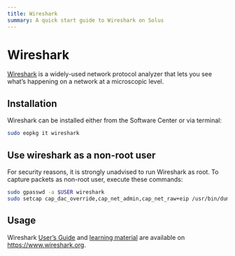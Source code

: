 ```yaml
---
title: Wireshark
summary: A quick start guide to Wireshark on Solus
---
```


# Wireshark

[Wireshark](https://www.wireshark.org/) is a widely-used network protocol analyzer that lets you see what’s happening on a network at a microscopic level.

## Installation

Wireshark can be installed either from the Software Center or via terminal:

```bash
sudo eopkg it wireshark
```

## Use wireshark as a non-root user

For security reasons, it is strongly unadvised to run Wireshark as root. To capture packets as non-root user, execute these commands:

```bash
sudo gpasswd -a $USER wireshark
sudo setcap cap_dac_override,cap_net_admin,cap_net_raw+eip /usr/bin/dumpcap
```

## Usage

Wireshark [User’s Guide](https://www.wireshark.org/docs/wsug_html_chunked/) and [learning material](https://www.wireshark.org/docs/) are available on https://www.wireshark.org.
